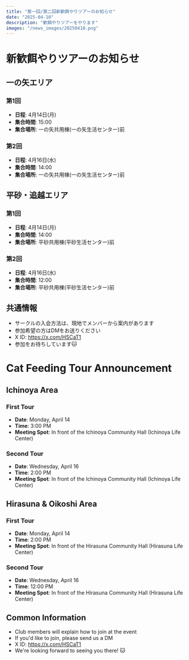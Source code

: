 ```yaml
---
title: "第一回/第二回新歓餌やりツアーのお知らせ"
date: "2025-04-10"
description: "歓餌やりツアーをやります"
images: "/news_images/20250410.png"
---
```


# 新歓餌やりツアーのお知らせ

## 一の矢エリア

### 第1回
- **日程**: 4月14日(月)
- **集合時間**: 15:00
- **集合場所**: 一の矢共用棟(一の矢生活センター)前

### 第2回
- **日程**: 4月16日(水)
- **集合時間**: 14:00
- **集合場所**: 一の矢共用棟(一の矢生活センター)前

## 平砂・追越エリア

### 第1回
- **日程**: 4月14日(月)
- **集合時間**: 14:00
- **集合場所**: 平砂共用棟(平砂生活センター)前

### 第2回
- **日程**: 4月16日(水)
- **集合時間**: 12:00
- **集合場所**: 平砂共用棟(平砂生活センター)前

## 共通情報
- サークルの入会方法は、現地でメンバーから案内があります
- 参加希望の方はDMをお送りください
- X ID: https://x.com/HSCaT1
- 参加をお待ちしています🐱

# Cat Feeding Tour Announcement

## Ichinoya Area

### First Tour
- **Date**: Monday, April 14
- **Time**: 3:00 PM
- **Meeting Spot**: In front of the Ichinoya Community Hall (Ichinoya Life Center)

### Second Tour
- **Date**: Wednesday, April 16
- **Time**: 2:00 PM
- **Meeting Spot**: In front of the Ichinoya Community Hall (Ichinoya Life Center)

## Hirasuna & Oikoshi Area

### First Tour
- **Date**: Monday, April 14
- **Time**: 2:00 PM
- **Meeting Spot**: In front of the Hirasuna Community Hall (Hirasuna Life Center)

### Second Tour
- **Date**: Wednesday, April 16
- **Time**: 12:00 PM
- **Meeting Spot**: In front of the Hirasuna Community Hall (Hirasuna Life Center)

## Common Information
- Club members will explain how to join at the event
- If you'd like to join, please send us a DM
- X ID: https://x.com/HSCaT1
- We're looking forward to seeing you there! 🐱